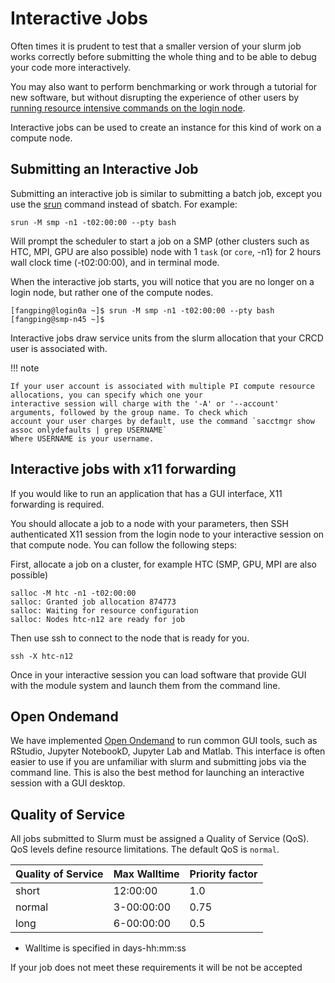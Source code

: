 # Interactive Jobs

Often times it is prudent to test that a smaller version of your slurm job works correctly before submitting 
the whole thing and to be able to debug your code more interactively.

You may also want to perform benchmarking or work through a tutorial for new software, but without disrupting 
the experience of other users by 
<a href="https://crc.pitt.edu/resources/resources/job-scheduling-policy#:~:text=Login%20nodes%20are%20for%20interactive%20work%20only%3A">running resource intensive commands on the login node</a>.</p>

Interactive jobs can be used to create an instance for this kind of work on a compute node.

## Submitting an Interactive Job
Submitting an interactive job is similar to submitting a batch job, except you use the
<a href="https://slurm.schedmd.com/srun.html">srun</a> command instead of sbatch. For example:

```commandline
srun -M smp -n1 -t02:00:00 --pty bash
```

Will prompt the scheduler to start a job on a SMP (other clusters such as HTC, MPI, GPU are also possible) node with 1 `task` (or `core`, -n1) for 2 hours wall clock 
time (-t02:00:00), and in terminal mode.

When the interactive job starts, you will notice that you are no longer on a login node, but rather one of the 
compute nodes.

```commandline
[fangping@login0a ~]$ srun -M smp -n1 -t02:00:00 --pty bash
[fangping@smp-n45 ~]$
```

Interactive jobs draw service units from the slurm allocation that your CRCD user is associated with.

!!! note

    If your user account is associated with multiple PI compute resource allocations, you can specify which one your 
    interactive session will charge with the '-A' or '--account' arguments, followed by the group name. To check which 
    account your user charges by default, use the command `sacctmgr show assoc onlydefaults | grep USERNAME`
    Where USERNAME is your username.

## Interactive jobs with x11 forwarding

If you would like to run an application that has a GUI interface, X11 forwarding is required.

You should allocate a job to a node with your parameters, then SSH authenticated X11 session from the login node to 
your interactive session on that compute node. You can follow the following steps:

First, allocate a job on a cluster, for example HTC (SMP, GPU, MPI are also possible)
```commandline
salloc -M htc -n1 -t02:00:00
salloc: Granted job allocation 874773
salloc: Waiting for resource configuration
salloc: Nodes htc-n12 are ready for job
```
Then use ssh to connect to the node that is ready for you.
```commandline
ssh -X htc-n12
```

Once in your interactive session you can load software that provide GUI with the module system and launch them from 
the command line.

## Open Ondemand

We have implemented [Open Ondemand](../web-portals/open-ondemand.md) to run common GUI tools, such as RStudio, 
Jupyter NotebookD, Jupyter Lab and Matlab. This interface is often easier to use if you are unfamiliar with slurm and 
submitting jobs via the command line. This is also the best method for launching an interactive session with a 
GUI desktop.

## Quality of Service
All jobs submitted to Slurm must be assigned a Quality of Service (QoS). QoS levels define resource 
limitations. The default QoS is `normal`.

<table>
	<thead>
		<tr>
			<th>Quality of Service</th>
			<th>Max Walltime</th>
			<th>Priority factor</th>
		</tr>
	</thead>
	<tbody>
		<tr>
			<td>short</td>
			<td>12:00:00</td>
			<td>1.0</td>
		</tr>
		<tr>
			<td>normal</td>
			<td>3-00:00:00</td>
			<td>0.75</td>
		</tr>
		<tr>
			<td>long</td>
			<td>6-00:00:00</td>
			<td>0.5</td>
		</tr>
	</tbody>
</table>

<ul>
	<li>Walltime is specified in days-hh:mm:ss</li>
</ul>

If your job does not meet these requirements it will be not be accepted
